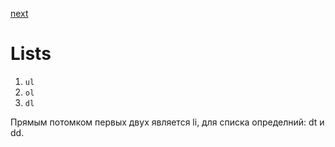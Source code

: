 <a href="02.md">next</a>

<h1>Lists</h1>
<ol>
<li>
<code>ul</code>
</li>
<li>
<code>ol</code>
</li>
<li>
<code>dl</code>
</li>
</ol

<div>
Прямым потомком первых двух является li, для списка определний: dt и dd.
</div>